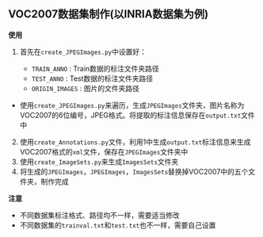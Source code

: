 ## VOC2007数据集制作(以INRIA数据集为例)

**使用**

1. 首先在`create_JPEGImages.py`中设置好：

    * `TRAIN_ANNO` : Train数据的标注文件夹路径 
    * `TEST_ANNO` : Test数据的标注文件夹路径 
    * `ORIGIN_IMAGES` : 图片的文件夹路径 

* 使用`create_JPEGImages.py`来遍历，生成`JPEGImages`文件夹，图片名称为VOC2007的6位编号，JPEG格式。将提取的标注信息保存在`output.txt`文件中

2. 使用`create_Annotations.py`文件，利用1中生成`output.txt`标注信息来生成VOC2007格式的`xml`文件，保存在`JPEGImages`文件夹中
3. 使用`create_ImageSets.py`来生成`ImagesSets`文件夹
4. 将生成的`JPEGImages`，`JPEGImages`，`ImagesSets`替换掉VOC2007中的五个文件夹，制作完成


**注意**

* 不同数据集标注格式、路径均不一样，需要适当修改
* 不同数据集的`trainval.txt`和`test.txt`也不一样，需要自己设置